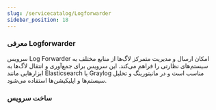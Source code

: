 ```yaml
---
slug: /servicecatalog/Logforwarder
sidebar_position: 18
---
```

### معرفی Logforwarder

سرویس Log Forwarder امکان ارسال و مدیریت متمرکز لاگ‌ها از منابع مختلف به سیستم‌های نظارتی را فراهم می‌کند. این سرویس برای جمع‌آوری و انتقال لاگ‌ها به ابزارهایی مانند Elasticsearch یا Graylog مناسب است و در مانیتورینگ و تحلیل سیستم‌ها و اپلیکیشن‌ها استفاده می‌شود.


### ساخت سرویس